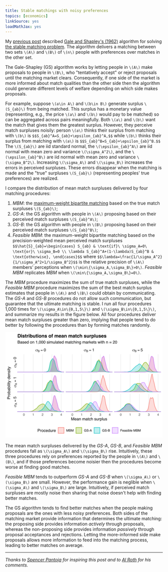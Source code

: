```yaml
---
title: Stable matchings with noisy preferences
topics: [economics]
linkSource: yes
loadMathJax: yes
---
```


My [previous post](/blog/stable-matchings/) described [Gale and Shapley's (1962)](https://doi.org/10.2307/2312726) algorithm for solving [the stable matching problem](https://en.wikipedia.org/wiki/Stable_marriage_problem).
The algorithm delivers a matching between two sets `\(A\)` and `\(B\)` of `\(n\)` people with preferences over matches in the other set.

The Gale-Shapley (GS) algorithm works by letting people in `\(A\)` make proposals to people in `\(B\)`, who "tentatively accept" or reject proposals until the matching market clears.
Consequently, if one side of the market is more informed about match qualities than the other side then the algorithm could generate different levels of welfare depending on which side makes proposals.

For example, suppose `\(a\in A\)` and `\(b\in B\)` generate surplus `\(S_{ab}\)` from being matched.
This surplus has a monetary value (representing, e.g., the price `\(a\)` and `\(b\)` would pay to be matched) so can be aggregated across pairs meaningfully.
Both `\(a\)` and `\(b\)` want the match that gives them the greatest surplus.
However, they perceive match surpluses noisily: person `\(a\)` thinks their surplus from matching with `\(b\)` is
`$$S_{ab}^A=S_{ab}+\epsilon_{ab}^A,$$`
while `\(b\)` thinks their surplus from matching with `\(a\)` is
`$$S_{ab}^B=S_{ab}+\epsilon_{ab}^B.$$`
The `\(S_{ab}\)` are iid standard normal, the `\(\epsilon_{ab}^A\)` are iid normal with mean zero and variance `\(\sigma_A^2\)`, and the `\(\epsilon_{ab}^B\)` are iid normal with mean zero and variance `\(\sigma_B^2\)`.
Increasing `\(\sigma_A\)` and `\(\sigma_B\)` increases the errors in perceived surpluses.
These errors disappear when the matching is made and the "true" surpluses `\(S_{ab}\)` (representing peoples' true preferences) are realized.

I compare the distribution of mean match surpluses delivered by four matching procedures:

1. *MBM*: the [maximum-weight bipartite matching](https://en.wikipedia.org/wiki/Maximum_weight_matching) based on the true match surpluses `\(S_{ab}\)`;
2. *GS-A*: the GS algorithm with people in `\(A\)` proposing based on their perceived match surpluses `\(S_{ab}^A\)`;
3. *GS-B*: the GS algorithm with people in `\(B\)` proposing based on their perceived match surpluses `\(S_{ab}^B\)`;
4. *Feasible MBM*: the maximum-weight bipartite matching based on the precision-weighted mean perceived match surpluses
  `$$\hat{S}_{ab}=\begin{cases}
  S_{ab} & \text{if}\ \sigma_A=0\ \text{or}\ \sigma_B=0 \\
  \lambda S_{ab}^A+(1-\lambda)S_{ab}^B & \text{otherwise},
  \end{cases}$$`
  where
  `$$\lambda=\frac{1/\sigma_A^2}{1/\sigma_A^2+1/\sigma_B^2}$$`
  is the relative precision of `\(A\)` members' perceptions when `\(\min\{\sigma_A,\sigma_B\}>0\)`.
  *Feasible MBM* replicates *MBM* when `\(\min\{\sigma_A,\sigma_B\}=0\)`.

The *MBM* procedure maximizes the sum of true match surpluses, while the *Feasible MBM* procedure maximizes the sum of the best match surplus estimates that people in `\(A\)` and `\(B\)` could obtain by communicating.
The *GS-A* and *GS-B* procedures do not allow such communication, but guarantee that the ultimate matching is stable.
I run all four procedures 1,000 times for `\(\sigma_A\in\{0,1,5\}\)` and `\(\sigma_B\in\{0,1,5\}\)`, and summarize my results in the figure below.
All four procedures deliver mean match surpluses greater than zero, implying that people tend to do better by following the procedures than by forming matches randomly.

![](figures/summary-1.svg)

The mean match surpluses delivered by the *GS-A*, *GS-B*, and *Feasible MBM* procedures fall as `\(\sigma_A\)` and `\(\sigma_B\)` rise.
Intuitively, these three procedures rely on preferences reported by the people in `\(A\)` and `\(B\)`, and if those preferences become noisier then the procedures become worse at finding good matches.

*Feasible MBM* tends to outperform *GS-A* and *GS-B* when `\(\sigma_A\)` or `\(\sigma_B\)` are small.
However, the performance gain is neglible when `\(\sigma_A\)` and `\(\sigma_B\)` are large.
Intuitively, if perceived match surpluses are mostly noise then sharing that noise doesn't help with finding better matches.

The GS algorithm tends to find better matches when the people making proposals are the ones with less noisy preferences.
Both sides of the matching market provide information that determines the ultimate matching: the proposing side provides information *actively* through proposals, whereas the non-proposing side provides information *passively* through proposal acceptances and rejections.
Letting the more-informed side make proposals allows more information to feed into the matching process, leading to better matches on average.

---

*Thanks to [Spencer Pantoja](https://www.spantoja.com) for inspiring this post and to [Al Roth](https://web.stanford.edu/~alroth/) for his comments.*

